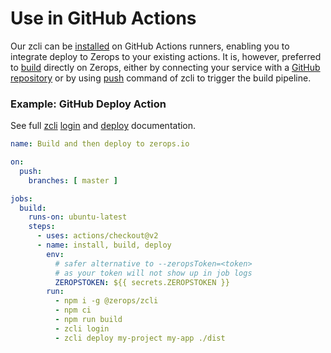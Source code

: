 # Use in GitHub Actions

Our zcli can be [installed](/documentation/cli/installation-authorization.html#installation) on GitHub Actions runners, enabling you to integrate deploy to Zerops to your existing actions. It is, however, preferred to [build](/documentation/build/how-zerops-build-works.html) directly on Zerops, either by connecting your service with a [GitHub repository](/documentation/github/github-integration.html) or by using [push](/documentation/cli/available-commands.html#push-project-name-service-name) command of zcli to trigger the build pipeline.

### Example: GitHub Deploy Action

See full [zcli](/documentation/cli/available-commands.html) [login](/documentation/cli/available-commands.html#login) and [deploy](/documentation/cli/available-commands.html#deploy-project-name-service-name-files-or-paths) documentation.

```yaml
name: Build and then deploy to zerops.io

on:
  push:
    branches: [ master ]

jobs:
  build:
    runs-on: ubuntu-latest
    steps:
      - uses: actions/checkout@v2
      - name: install, build, deploy
        env:
          # safer alternative to --zeropsToken=<token>
          # as your token will not show up in job logs
          ZEROPSTOKEN: ${{ secrets.ZEROPSTOKEN }}
        run:
          - npm i -g @zerops/zcli
          - npm ci
          - npm run build
          - zcli login
          - zcli deploy my-project my-app ./dist
```
